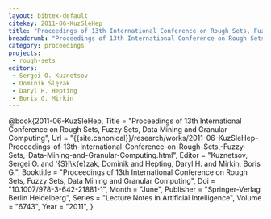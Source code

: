 ```yaml
---
layout: bibtex-default
citekey: 2011-06-KuzSleHep
title: "Proceedings of 13th International Conference on Rough Sets, Fuzzy Sets, Data Mining and Granular Computing (2011)"
breadcrumb: "Proceedings of 13th International Conference on Rough Sets, Fuzzy Sets, Data Mining and Granular Computing (2011)"
category: proceedings
projects:
 - rough-sets
editors:
 - Sergei O. Kuznetsov
 - Dominik Ślęzak
 - Daryl H. Hepting
 - Boris G. Mirkin
---
```

@book{2011-06-KuzSleHep,
	Title =  "Proceedings of 13th International Conference on Rough Sets, Fuzzy Sets, Data Mining and Granular Computing",
	Url = \"{{site.canonical}}/research/works/2011-06-KuzSleHep-Proceedings-of-13th-International-Conference-on-Rough-Sets,-Fuzzy-Sets,-Data-Mining-and-Granular-Computing.html\",
	Editor =  "Kuznetsov, Sergei O. and \'{S}l\k{e}zak, Dominik and Hepting, Daryl H. and Mirkin, Boris G.",
	Booktitle =  "Proceedings of 13th International Conference on Rough Sets, Fuzzy Sets, Data Mining and Granular Computing",
	Doi =  "10.1007/978-3-642-21881-1",
	Month =  "June",
	Publisher =  "Springer-Verlag Berlin Heidelberg",
	Series =  "Lecture Notes in Artificial Intelligence",
	Volume =  "6743",
	Year =  "2011",
}
